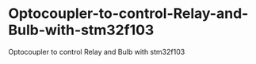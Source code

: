 # Optocoupler-to-control-Relay-and-Bulb-with-stm32f103
Optocoupler to control Relay and Bulb with stm32f103
